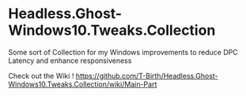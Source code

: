 # Headless.Ghost-Windows10.Tweaks.Collection
Some sort of Collection for my Windows improvements to reduce DPC Latency and enhance responsiveness


Check out the Wiki !
https://github.com/T-Birth/Headless.Ghost-Windows10.Tweaks.Collection/wiki/Main-Part

